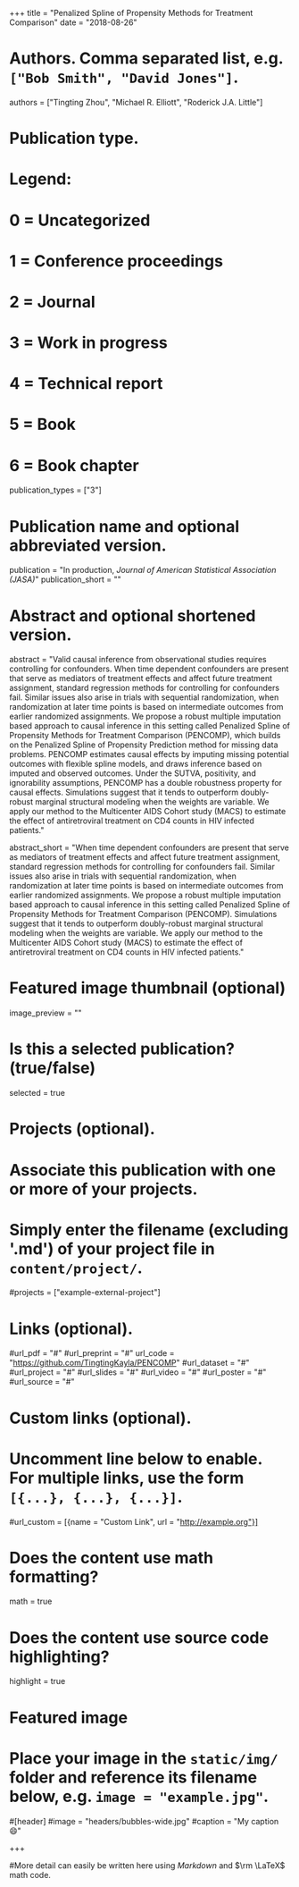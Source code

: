 +++
title = "Penalized Spline of Propensity Methods for Treatment Comparison"
date = "2018-08-26"

# Authors. Comma separated list, e.g. `["Bob Smith", "David Jones"]`.
authors = ["Tingting Zhou", "Michael R. Elliott", "Roderick J.A. Little"]

# Publication type.
# Legend:
# 0 = Uncategorized
# 1 = Conference proceedings
# 2 = Journal
# 3 = Work in progress
# 4 = Technical report
# 5 = Book
# 6 = Book chapter
publication_types = ["3"]

# Publication name and optional abbreviated version.
publication = "In production, *Journal of American Statistical Association (JASA)*"
publication_short = ""

# Abstract and optional shortened version.
abstract = "Valid causal inference from observational studies requires controlling for confounders. When time dependent confounders are present that serve as mediators of treatment effects and affect future treatment assignment, standard regression methods for controlling for confounders fail. Similar issues also arise in trials with sequential randomization, when randomization at later time points is based on intermediate outcomes from earlier randomized assignments. We propose a robust multiple imputation based approach to causal inference in this setting called Penalized Spline of Propensity Methods for Treatment Comparison (PENCOMP), which builds on the Penalized Spline of Propensity Prediction method for missing data problems.  PENCOMP estimates causal effects by imputing missing potential outcomes with flexible spline models, and draws inference based on imputed and observed outcomes. Under the SUTVA, positivity, and ignorability assumptions, PENCOMP has a double robustness property for causal effects. Simulations suggest that it tends to outperform doubly-robust marginal structural modeling when the weights are variable. We apply our method to the Multicenter AIDS Cohort study (MACS) to estimate the effect of antiretroviral treatment on CD4 counts in HIV infected patients."

abstract_short = "When time dependent confounders are present that serve as mediators of treatment effects and affect future treatment assignment, standard regression methods for controlling for confounders fail. Similar issues also arise in trials with sequential randomization, when randomization at later time points is based on intermediate outcomes from earlier randomized assignments. We propose a robust multiple imputation based approach to causal inference in this setting called Penalized Spline of Propensity Methods for Treatment Comparison (PENCOMP). Simulations suggest that it tends to outperform doubly-robust marginal structural modeling when the weights are variable. We apply our method to the Multicenter AIDS Cohort study (MACS) to estimate the effect of antiretroviral treatment on CD4 counts in HIV infected patients."

# Featured image thumbnail (optional)
image_preview = ""

# Is this a selected publication? (true/false)
selected = true

# Projects (optional).
#   Associate this publication with one or more of your projects.
#   Simply enter the filename (excluding '.md') of your project file in `content/project/`.
#projects = ["example-external-project"]

# Links (optional).
#url_pdf = "#"
#url_preprint = "#"
url_code = "https://github.com/TingtingKayla/PENCOMP"
#url_dataset = "#"
#url_project = "#"
#url_slides = "#"
#url_video = "#"
#url_poster = "#"
#url_source = "#"

# Custom links (optional).
#   Uncomment line below to enable. For multiple links, use the form `[{...}, {...}, {...}]`.
#url_custom = [{name = "Custom Link", url = "http://example.org"}]

# Does the content use math formatting?
math = true

# Does the content use source code highlighting?
highlight = true

# Featured image
# Place your image in the `static/img/` folder and reference its filename below, e.g. `image = "example.jpg"`.
#[header]
#image = "headers/bubbles-wide.jpg"
#caption = "My caption :smile:"

+++

#More detail can easily be written here using *Markdown* and $\rm \LaTeX$ math code.
